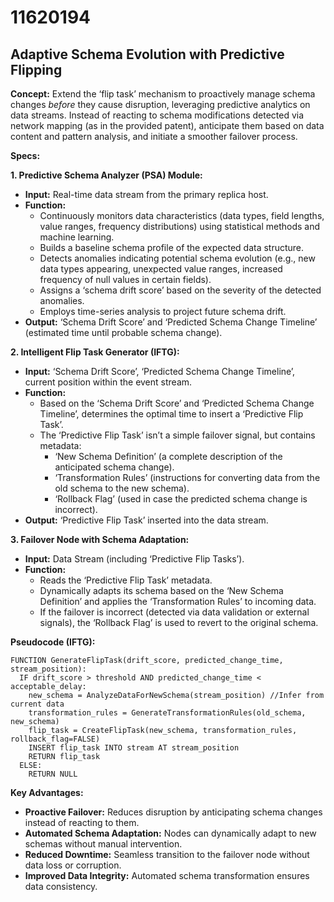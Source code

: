 # 11620194

## Adaptive Schema Evolution with Predictive Flipping

**Concept:** Extend the ‘flip task’ mechanism to proactively manage schema changes *before* they cause disruption, leveraging predictive analytics on data streams. Instead of reacting to schema modifications detected via network mapping (as in the provided patent), anticipate them based on data content and pattern analysis, and initiate a smoother failover process.

**Specs:**

**1. Predictive Schema Analyzer (PSA) Module:**

*   **Input:** Real-time data stream from the primary replica host.
*   **Function:**
    *   Continuously monitors data characteristics (data types, field lengths, value ranges, frequency distributions) using statistical methods and machine learning.
    *   Builds a baseline schema profile of the expected data structure.
    *   Detects anomalies indicating potential schema evolution (e.g., new data types appearing, unexpected value ranges, increased frequency of null values in certain fields).
    *   Assigns a ‘schema drift score’ based on the severity of the detected anomalies.
    *   Employs time-series analysis to project future schema drift.
*   **Output:** ‘Schema Drift Score’ and ‘Predicted Schema Change Timeline’ (estimated time until probable schema change).

**2.  Intelligent Flip Task Generator (IFTG):**

*   **Input:** ‘Schema Drift Score’, ‘Predicted Schema Change Timeline’, current position within the event stream.
*   **Function:**
    *   Based on the ‘Schema Drift Score’ and ‘Predicted Schema Change Timeline’, determines the optimal time to insert a ‘Predictive Flip Task’.
    *   The ‘Predictive Flip Task’ isn’t a simple failover signal, but contains metadata:
        *   ‘New Schema Definition’ (a complete description of the anticipated schema change).
        *   ‘Transformation Rules’ (instructions for converting data from the old schema to the new schema).
        *   ‘Rollback Flag’ (used in case the predicted schema change is incorrect).
*   **Output:** ‘Predictive Flip Task’ inserted into the data stream.

**3.  Failover Node with Schema Adaptation:**

*   **Input:** Data Stream (including ‘Predictive Flip Tasks’).
*   **Function:**
    *   Reads the ‘Predictive Flip Task’ metadata.
    *   Dynamically adapts its schema based on the ‘New Schema Definition’ and applies the ‘Transformation Rules’ to incoming data.
    *   If the failover is incorrect (detected via data validation or external signals), the ‘Rollback Flag’ is used to revert to the original schema.

**Pseudocode (IFTG):**

```
FUNCTION GenerateFlipTask(drift_score, predicted_change_time, stream_position):
  IF drift_score > threshold AND predicted_change_time < acceptable_delay:
    new_schema = AnalyzeDataForNewSchema(stream_position) //Infer from current data
    transformation_rules = GenerateTransformationRules(old_schema, new_schema)
    flip_task = CreateFlipTask(new_schema, transformation_rules, rollback_flag=FALSE)
    INSERT flip_task INTO stream AT stream_position
    RETURN flip_task
  ELSE:
    RETURN NULL
```

**Key Advantages:**

*   **Proactive Failover:** Reduces disruption by anticipating schema changes instead of reacting to them.
*   **Automated Schema Adaptation:**  Nodes can dynamically adapt to new schemas without manual intervention.
*   **Reduced Downtime:**  Seamless transition to the failover node without data loss or corruption.
*   **Improved Data Integrity:**  Automated schema transformation ensures data consistency.